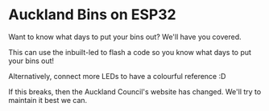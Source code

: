 # Auckland Bins on ESP32

Want to know what days to put your bins out? We'll have you covered.

This can use the inbuilt-led to flash a code so you know what days to put your bins out!

Alternatively, connect more LEDs to have a colourful reference :D

If this breaks, then the Auckland Council's website has changed. We'll try to maintain it best we
can.
